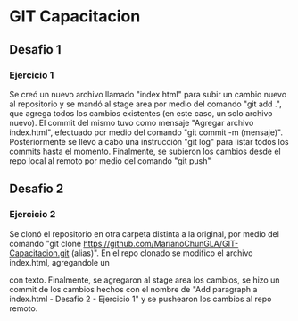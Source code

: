 # GIT Capacitacion
## Desafio 1

### Ejercicio 1
Se creó un nuevo archivo llamado "index.html" para subir un cambio nuevo al repositorio y se mandó al stage area por medio del comando "git add .", que agrega todos los cambios existentes (en este caso, un solo archivo nuevo). El commit del mismo tuvo como mensaje "Agregar archivo index.html", efectuado por medio del comando "git commit -m (mensaje)". Posteriormente se llevo a cabo una instrucción "git log" para listar todos los commits hasta el momento. Finalmente, se subieron los cambios desde el repo local al remoto por medio del comando "git push"

## Desafio 2

### Ejercicio 2
Se clonó el repositorio en otra carpeta distinta a la original, por medio del comando "git clone https://github.com/MarianoChunGLA/GIT-Capacitacion.git (alias)". En el repo clonado se modifico el archivo index.html, agregandole un <p> con texto. Finalmente, se agregaron al stage area los cambios, se hizo un commit de los cambios hechos con el nombre de "Add paragraph a index.html - Desafio 2 - Ejercicio 1" y se pushearon los cambios al repo remoto.
